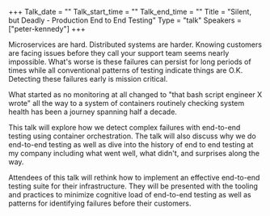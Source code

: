 +++
Talk_date = ""
Talk_start_time = ""
Talk_end_time = ""
Title = "Silent, but Deadly - Production End to End Testing"
Type = "talk"
Speakers = ["peter-kennedy"]
+++

<p>Microservices are hard. Distributed systems are harder. Knowing customers are facing issues before they call your support team seems nearly impossible. What's worse is these failures can persist for long periods of times while all conventional patterns of testing indicate things are O.K. Detecting these failures early is mission critical.</p>

<p>What started as no monitoring at all changed to "that bash script engineer X wrote" all the way to a system of containers routinely checking system health has been a journey spanning half a decade.</p>

<p>This talk will explore how we detect complex failures with end-to-end testing using container orchestration. The talk will also discuss why we do end-to-end testing as well as dive into the history of end to end testing at my company including what went well, what didn't, and surprises along the way.</p>

<p>Attendees of this talk will rethink how to implement an effective end-to-end testing suite for their infrastructure. They will be presented with the tooling and practices to minimize cognitive load of end-to-end testing as well as patterns for identifying failures before their customers.</p>
